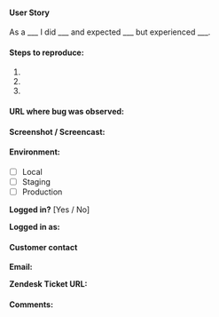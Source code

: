 #### User Story

As a ___ I did ___ and expected ___ but experienced ___.

#### Steps to reproduce:

1.

2.

3.

#### URL where bug was observed: 

#### Screenshot / Screencast: 

#### Environment:

- [ ] Local
- [ ] Staging
- [ ] Production

**Logged in?** [Yes / No]

**Logged in as:**

#### Customer contact

**Email:**

**Zendesk Ticket URL:**

#### Comments:
